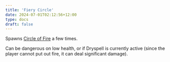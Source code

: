 ```yaml
---
title: 'Fiery Circle'
date: 2024-07-01T02:12:56+12:00
type: docs
draft: false
---
```


Spawns [Circle of Fire](https://noita.wiki.gg/wiki/Circle_of_%28Material%29) a few times.

Can be dangerous on low health, or if Dryspell is currently active (since the player cannot put out fire, it can deal significant damage).
